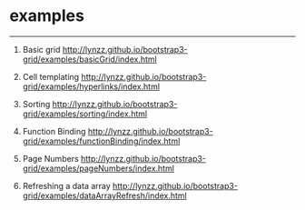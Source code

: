 # examples

---

1. Basic grid
<http://lynzz.github.io/bootstrap3-grid/examples/basicGrid/index.html>

2. Cell templating
<http://lynzz.github.io/bootstrap3-grid/examples/hyperlinks/index.html>

3. Sorting
<http://lynzz.github.io/bootstrap3-grid/examples/sorting/index.html>

4. Function Binding
<http://lynzz.github.io/bootstrap3-grid/examples/functionBinding/index.html>

5. Page Numbers
<http://lynzz.github.io/bootstrap3-grid/examples/pageNumbers/index.html>

6. Refreshing a data array
<http://lynzz.github.io/bootstrap3-grid/examples/dataArrayRefresh/index.html>